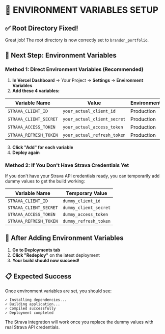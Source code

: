 # 🎯 ENVIRONMENT VARIABLES SETUP

## ✅ Root Directory Fixed!
Great job! The root directory is now correctly set to `brandon_portfolio`.

## 🔧 Next Step: Environment Variables

### Method 1: Direct Environment Variables (Recommended)
1. **In Vercel Dashboard** → Your Project → **Settings** → **Environment Variables**
2. **Add these 4 variables:**

| Variable Name | Value | Environment |
|---------------|-------|-------------|
| `STRAVA_CLIENT_ID` | `your_actual_client_id` | Production |
| `STRAVA_CLIENT_SECRET` | `your_actual_client_secret` | Production |
| `STRAVA_ACCESS_TOKEN` | `your_actual_access_token` | Production |
| `STRAVA_REFRESH_TOKEN` | `your_actual_refresh_token` | Production |

3. **Click "Add" for each variable**
4. **Deploy again**

### Method 2: If You Don't Have Strava Credentials Yet
If you don't have your Strava API credentials ready, you can temporarily add dummy values to get the build working:

| Variable Name | Temporary Value |
|---------------|-----------------|
| `STRAVA_CLIENT_ID` | `dummy_client_id` |
| `STRAVA_CLIENT_SECRET` | `dummy_client_secret` |
| `STRAVA_ACCESS_TOKEN` | `dummy_access_token` |
| `STRAVA_REFRESH_TOKEN` | `dummy_refresh_token` |

## 🚀 After Adding Environment Variables
1. **Go to Deployments tab**
2. **Click "Redeploy"** on the latest deployment
3. **Your build should now succeed!**

## 📋 Expected Success
Once environment variables are set, you should see:
```
✓ Installing dependencies...
✓ Building application...
✓ Compiled successfully
✓ Deployment completed
```

The Strava integration will work once you replace the dummy values with real Strava API credentials.